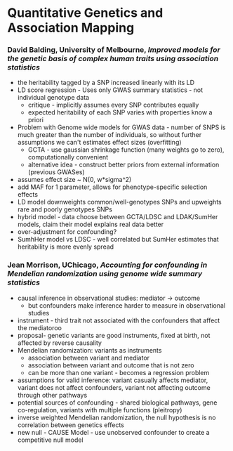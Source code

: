 # Quantitative Genetics and Association Mapping

### David Balding, University of Melbourne, *Improved models for the genetic basis of complex human traits using association statistics*
* the heritability tagged by a SNP increased linearly with its LD
* LD score regression - Uses only GWAS summary statistics - not individual genotype data
  - critique - implicitly assumes every SNP contributes equally
  - expected heritability of each SNP varies with properties know a priori
* Problem with Genome wide models for GWAS data - number of SNPS is much greater than the number of individuals, so without further assumptions we can't estimates effect sizes (overfitting)
  - GCTA - use gaussian  shrinkage function (many weights go to zero), computationally convenient
  - alternative idea - construct better priors from external information (previous GWASes)
* assumes effect size ~ N(0, w*sigma^2)
* add MAF for 1 parameter, allows for phenotype-specific selection effects
* LD model downweights common/well-genotypes SNPs and upweights rare and poorly genotypes SNPs
* hybrid model - data choose between GCTA/LDSC and LDAK/SumHer models, claim their model explains real data better
* over-adjustment for confounding?
* SumhHer model vs LDSC - well correlated but SumHer estimates that heritability is more evenly spread


### Jean Morrison, UChicago, *Accounting for confounding in Mendelian randomization using genome wide summary statistics*
* causal inference in observational studies: mediator -> outcome
  - but confounders make inference harder to measure in observational studies
* instrument - third trait not associated with the confounders that affect the mediatoroo
* proposal- genetic variants are good instruments, fixed at birth, not affected by reverse causality
* Mendelian randomization: variants as instruments
  - association between variant and mediator
  - association between variant and outcome that is not zero
  - can be more than one variant - becomes a regression problem
* assumptions for valid inference: variant casually affects mediator, variant does not affect confounders, variant not affecting outcome through other pathways
* potential sources of confounding - shared biological pathways, gene co-regulation, variants with multiple functions (pleitropy)
* inverse weighted Mendelian randomization, the null hypothesis is no correlation between genetics effects
* new null - CAUSE Model - use unobserved confounder to create a competitive null model 
